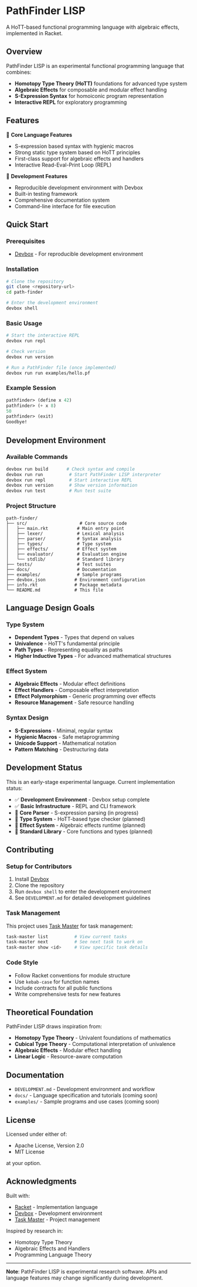 # PathFinder LISP

A HoTT-based functional programming language with algebraic effects, implemented in Racket.

## Overview

PathFinder LISP is an experimental functional programming language that combines:

- **Homotopy Type Theory (HoTT)** foundations for advanced type system
- **Algebraic Effects** for composable and modular effect handling
- **S-Expression Syntax** for homoiconic program representation
- **Interactive REPL** for exploratory programming

## Features

🎯 **Core Language Features**
- S-expression based syntax with hygienic macros
- Strong static type system based on HoTT principles
- First-class support for algebraic effects and handlers
- Interactive Read-Eval-Print Loop (REPL)

🔧 **Development Features**
- Reproducible development environment with Devbox
- Built-in testing framework
- Comprehensive documentation system
- Command-line interface for file execution

## Quick Start

### Prerequisites

- [Devbox](https://www.jetify.com/devbox/) - For reproducible development environment

### Installation

```bash
# Clone the repository
git clone <repository-url>
cd path-finder

# Enter the development environment
devbox shell
```

### Basic Usage

```bash
# Start the interactive REPL
devbox run repl

# Check version
devbox run version

# Run a PathFinder file (once implemented)
devbox run run examples/hello.pf
```

### Example Session

```lisp
pathfinder> (define x 42)
pathfinder> (+ x 8)
50
pathfinder> (exit)
Goodbye!
```

## Development Environment

### Available Commands

```bash
devbox run build       # Check syntax and compile
devbox run run          # Start PathFinder LISP interpreter  
devbox run repl         # Start interactive REPL
devbox run version      # Show version information
devbox run test         # Run test suite
```

### Project Structure

```
path-finder/
├── src/                    # Core source code
│   ├── main.rkt           # Main entry point
│   ├── lexer/             # Lexical analysis
│   ├── parser/            # Syntax analysis  
│   ├── types/             # Type system
│   ├── effects/           # Effect system
│   ├── evaluator/         # Evaluation engine
│   └── stdlib/            # Standard library
├── tests/                 # Test suites
├── docs/                  # Documentation
├── examples/              # Sample programs
├── devbox.json           # Environment configuration
├── info.rkt              # Package metadata
└── README.md             # This file
```

## Language Design Goals

### Type System
- **Dependent Types** - Types that depend on values
- **Univalence** - HoTT's fundamental principle
- **Path Types** - Representing equality as paths
- **Higher Inductive Types** - For advanced mathematical structures

### Effect System
- **Algebraic Effects** - Modular effect definitions
- **Effect Handlers** - Composable effect interpretation
- **Effect Polymorphism** - Generic programming over effects
- **Resource Management** - Safe resource handling

### Syntax Design
- **S-Expressions** - Minimal, regular syntax
- **Hygienic Macros** - Safe metaprogramming
- **Unicode Support** - Mathematical notation
- **Pattern Matching** - Destructuring data

## Development Status

This is an early-stage experimental language. Current implementation status:

- ✅ **Development Environment** - Devbox setup complete
- ✅ **Basic Infrastructure** - REPL and CLI framework
- 🚧 **Core Parser** - S-expression parsing (in progress)
- 🚧 **Type System** - HoTT-based type checker (planned)
- 🚧 **Effect System** - Algebraic effects runtime (planned)
- 🚧 **Standard Library** - Core functions and types (planned)

## Contributing

### Setup for Contributors

1. Install [Devbox](https://www.jetify.com/devbox/)
2. Clone the repository
3. Run `devbox shell` to enter the development environment
4. See `DEVELOPMENT.md` for detailed development guidelines

### Task Management

This project uses [Task Master](https://github.com/eyaltoledano/claude-task-master) for task management:

```bash
task-master list          # View current tasks
task-master next          # See next task to work on
task-master show <id>     # View specific task details
```

### Code Style

- Follow Racket conventions for module structure
- Use `kebab-case` for function names
- Include contracts for all public functions
- Write comprehensive tests for new features

## Theoretical Foundation

PathFinder LISP draws inspiration from:

- **Homotopy Type Theory** - Univalent foundations of mathematics
- **Cubical Type Theory** - Computational interpretation of univalence  
- **Algebraic Effects** - Modular effect handling
- **Linear Logic** - Resource-aware computation

## Documentation

- `DEVELOPMENT.md` - Development environment and workflow
- `docs/` - Language specification and tutorials (coming soon)
- `examples/` - Sample programs and use cases (coming soon)

## License

Licensed under either of:
- Apache License, Version 2.0
- MIT License

at your option.

## Acknowledgments

Built with:
- [Racket](https://racket-lang.org/) - Implementation language
- [Devbox](https://www.jetify.com/devbox/) - Development environment
- [Task Master](https://github.com/eyaltoledano/claude-task-master) - Project management

Inspired by research in:
- Homotopy Type Theory
- Algebraic Effects and Handlers
- Programming Language Theory

---

**Note**: PathFinder LISP is experimental research software. APIs and language features may change significantly during development.
